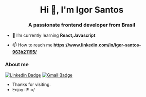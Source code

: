 <h1 align="center">Hi 👋, I'm Igor Santos</h1>
<h3 align="center">A passionate frontend developer from Brasil</h3>

- 🌱 I’m currently learning **React,Javascript**

- 📫 How to reach me **https://www.linkedin.com/in/igor-santos-963b21195/**


### About me

[![Linkedin Badge](https://img.shields.io/badge/-LinkedIn-blue?style=flat-square&logo=Linkedin&logoColor=white&link=https://www.linkedin.com/in/igor-jsantos/)](https://www.linkedin.com/in/igor-jsantos/)
[![Gmail Badge](https://img.shields.io/badge/-Gmail-c14438?style=flat-square&logo=Gmail&logoColor=white&link=mailto:seu_email)](mailto:iggor.jsantos@gmail.com)

- Thanks for visiting. 
- Enjoy it!! o/


